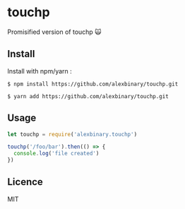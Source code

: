 # touchp
Promisified version of touchp 🙀

## Install

Install with npm/yarn :

```
$ npm install https://github.com/alexbinary/touchp.git

$ yarn add https://github.com/alexbinary/touchp.git
```

## Usage

```javascript
let touchp = require('alexbinary.touchp')

touchp('/foo/bar').then(() => {
  console.log('file created')
})
```

## Licence

MIT

